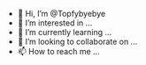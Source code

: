 - 👋 Hi, I’m @Topfybyebye
- 👀 I’m interested in ...
- 🌱 I’m currently learning ...
- 💞️ I’m looking to collaborate on ...
- 📫 How to reach me ...

<!---
Topfybyebye/Topfybyebye is a ✨ special ✨ repository because its `README.md` (this file) appears on your GitHub profile.
You can click the Preview link to take a look at your changes.
--->
